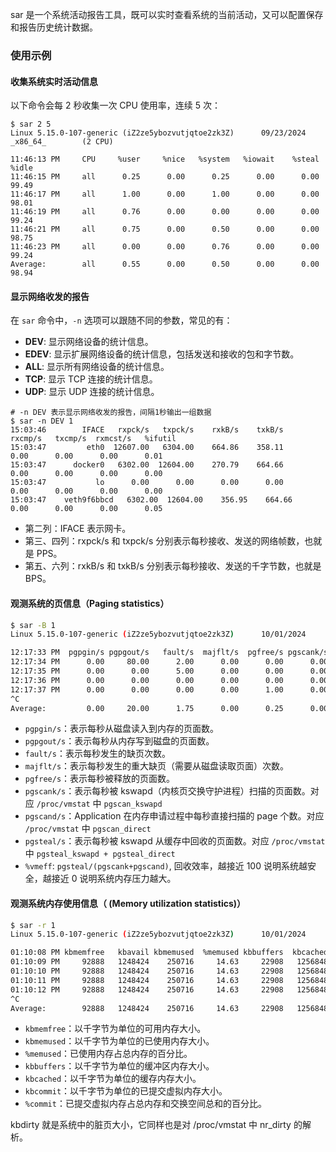 sar 是一个系统活动报告工具，既可以实时查看系统的当前活动，又可以配置保存和报告历史统计数据。

### 使用示例

#### 收集系统实时活动信息
以下命令会每 2 秒收集一次 CPU 使用率，连续 5 次：

```shell
$ sar 2 5
Linux 5.15.0-107-generic (iZ2ze5ybozvutjqtoe2zk3Z)      09/23/2024      _x86_64_        (2 CPU)

11:46:13 PM     CPU     %user     %nice   %system   %iowait    %steal     %idle
11:46:15 PM     all      0.25      0.00      0.25      0.00      0.00     99.49
11:46:17 PM     all      1.00      0.00      1.00      0.00      0.00     98.01
11:46:19 PM     all      0.76      0.00      0.00      0.00      0.00     99.24
11:46:21 PM     all      0.75      0.00      0.50      0.00      0.00     98.75
11:46:23 PM     all      0.00      0.00      0.76      0.00      0.00     99.24
Average:        all      0.55      0.00      0.50      0.00      0.00     98.94
```

#### 显示网络收发的报告

在 `sar` 命令中，`-n` 选项可以跟随不同的参数，常见的有：

- **DEV**: 显示网络设备的统计信息。
- **EDEV**: 显示扩展网络设备的统计信息，包括发送和接收的包和字节数。
- **ALL**: 显示所有网络设备的统计信息。
- **TCP**: 显示 TCP 连接的统计信息。
- **UDP**: 显示 UDP 连接的统计信息。

```shell
# -n DEV 表示显示网络收发的报告，间隔1秒输出一组数据
$ sar -n DEV 1
15:03:46        IFACE   rxpck/s   txpck/s    rxkB/s    txkB/s   rxcmp/s   txcmp/s  rxmcst/s   %ifutil
15:03:47         eth0  12607.00   6304.00    664.86    358.11      0.00      0.00      0.00      0.01
15:03:47      docker0   6302.00  12604.00    270.79    664.66      0.00      0.00      0.00      0.00
15:03:47           lo      0.00      0.00      0.00      0.00      0.00      0.00      0.00      0.00
15:03:47    veth9f6bbcd   6302.00  12604.00    356.95    664.66      0.00      0.00      0.00      0.05
```

* 第二列：IFACE 表示网卡。
* 第三、四列：rxpck/s 和 txpck/s 分别表示每秒接收、发送的网络帧数，也就是  PPS。
* 第五、六列：rxkB/s 和 txkB/s 分别表示每秒接收、发送的千字节数，也就是  BPS。

#### 观测系统的页信息（Paging statistics）

```bash
$ sar -B 1
Linux 5.15.0-107-generic (iZ2ze5ybozvutjqtoe2zk3Z)      10/01/2024      _x86_64_        (2 CPU)

12:17:33 PM  pgpgin/s pgpgout/s   fault/s  majflt/s  pgfree/s pgscank/s pgscand/s pgsteal/s    %vmeff
12:17:34 PM      0.00     80.00      2.00      0.00      0.00      0.00      0.00      0.00      0.00
12:17:35 PM      0.00      0.00      5.00      0.00      0.00      0.00      0.00      0.00      0.00
12:17:36 PM      0.00      0.00      0.00      0.00      0.00      0.00      0.00      0.00      0.00
12:17:37 PM      0.00      0.00      0.00      0.00      1.00      0.00      0.00      0.00      0.00
^C
Average:         0.00     20.00      1.75      0.00      0.25      0.00      0.00      0.00      0.00
```

- `pgpgin/s`：表示每秒从磁盘读入到内存的页面数。
- `pgpgout/s`：表示每秒从内存写到磁盘的页面数。
- `fault/s`：表示每秒发生的缺页次数。
- `majflt/s`：表示每秒发生的重大缺页（需要从磁盘读取页面）次数。
- `pgfree/s`：表示每秒被释放的页面数。
- `pgscank/s`：表示每秒被 kswapd（内核页交换守护进程）扫描的页面数。对应 `/proc/vmstat` 中 `pgscan_kswapd`
- `pgscand/s`：Application 在内存申请过程中每秒直接扫描的 page 个数。对应 `/proc/vmstat` 中 `pgscan_direct`
- `pgsteal/s`：表示每秒被 kswapd 从缓存中回收的页面数。对应 `/proc/vmstat` 中 `pgsteal_kswapd + pgsteal_direct`
- `%vmeff`: `pgsteal/(pgscank+pgscand)`, 回收效率，越接近 100 说明系统越安全，越接近 0 说明系统内存压力越大。

#### 观测系统内存使用信息（ (Memory utilization statistics)）
```bash
$ sar -r 1
Linux 5.15.0-107-generic (iZ2ze5ybozvutjqtoe2zk3Z)      10/01/2024      _x86_64_        (2 CPU)

01:10:08 PM kbmemfree   kbavail kbmemused  %memused kbbuffers  kbcached  kbcommit   %commit  kbactive   kbinact   kbdirty
01:10:09 PM     92888   1248424    250716     14.63     22908   1256848    991952     57.90    899648    525432         0
01:10:10 PM     92888   1248424    250716     14.63     22908   1256848    991952     57.90    899648    525432         0
01:10:11 PM     92888   1248424    250716     14.63     22908   1256848    991952     57.90    899648    525432         0
01:10:12 PM     92888   1248424    250716     14.63     22908   1256848    991952     57.90    899648    525432         0
^C
Average:        92888   1248424    250716     14.63     22908   1256848    991952     57.90    899648    525432         0
```

- `kbmemfree`：以千字节为单位的可用内存大小。
- `kbmemused`：以千字节为单位的已使用内存大小。
- `%memused`：已使用内存占总内存的百分比。
- `kbbuffers`：以千字节为单位的缓冲区内存大小。
- `kbcached`：以千字节为单位的缓存内存大小。
- `kbcommit`：以千字节为单位的已提交虚拟内存大小。
- `%commit`：已提交虚拟内存占总内存和交换空间总和的百分比。

kbdirty 就是系统中的脏页大小，它同样也是对 /proc/vmstat 中 nr_dirty 的解析。

